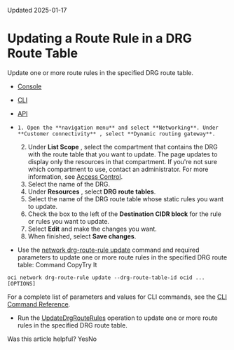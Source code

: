 Updated 2025-01-17
# Updating a Route Rule in a DRG Route Table
Update one or more route rules in the specified DRG route table.
  * [Console](https://docs.oracle.com/en-us/iaas/Content/Network/Tasks/drg-rtrule-update.htm)
  * [CLI](https://docs.oracle.com/en-us/iaas/Content/Network/Tasks/drg-rtrule-update.htm)
  * [API](https://docs.oracle.com/en-us/iaas/Content/Network/Tasks/drg-rtrule-update.htm)


  *     1. Open the **navigation menu** and select **Networking**. Under **Customer connectivity** , select **Dynamic routing gateway**.
    2. Under **List Scope** , select the compartment that contains the DRG with the route table that you want to update.
The page updates to display only the resources in that compartment. If you're not sure which compartment to use, contact an administrator. For more information, see [Access Control](https://docs.oracle.com/en-us/iaas/Content/Network/Concepts/accesscontrol.htm#Access_Control).
    3. Select the name of the DRG.
    4. Under **Resources** , select **DRG route tables**. 
    5. Select the name of the DRG route table whose static rules you want to update.
    6. Check the box to the left of the **Destination CIDR block** for the rule or rules you want to update.
    7. Select **Edit** and make the changes you want. 
    8. When finished, select **Save changes**.
  * Use the [network drg-route-rule update](https://docs.oracle.com/iaas/tools/oci-cli/latest/oci_cli_docs/cmdref/network/drg-route-rule/update.html) command and required parameters to update one or more route rules in the specified DRG route table:
Command
CopyTry It
```
oci network drg-route-rule update --drg-route-table-id ocid ... [OPTIONS]
```

For a complete list of parameters and values for CLI commands, see the [CLI Command Reference](https://docs.oracle.com/iaas/tools/oci-cli/latest).
  * Run the [UpdateDrgRouteRules](https://docs.oracle.com/iaas/api/#/en/iaas/latest/DrgRouteRule/UpdateDrgRouteRules) operation to update one or more route rules in the specified DRG route table.


Was this article helpful?
YesNo

